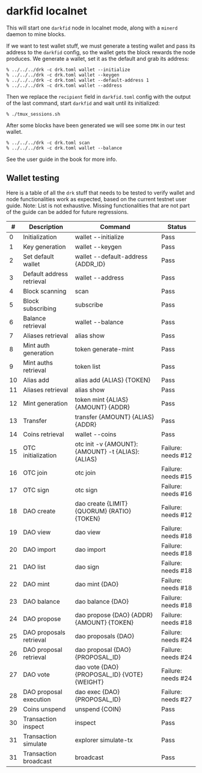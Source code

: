 darkfid localnet
================

This will start one `darkfid` node in localnet mode,
along with a `minerd` daemon to mine blocks.

If we want to test wallet stuff, we must generate
a testing wallet and pass its address to the `darkfid`
config, so the wallet gets the block rewards the node
produces. We generate a wallet, set it as the default
and grab its address:
```
% ../../../drk -c drk.toml wallet --initialize
% ../../../drk -c drk.toml wallet --keygen
% ../../../drk -c drk.toml wallet --default-address 1
% ../../../drk -c drk.toml wallet --address
```

Then we replace the `recipient` field in `darkfid.toml`
config with the output of the last command, start
`darkfid` and wait until its initialized:
```
% ./tmux_sessions.sh
```

After some blocks have been generated we
will see some `DRK` in our test wallet.
```
% ../../../drk -c drk.toml scan
% ../../../drk -c drk.toml wallet --balance
```

See the user guide in the book for more info.

## Wallet testing

Here is a table of all the `drk` stuff that needs to be tested to verify
wallet and node functionalities work as expected, based on the current
testnet user guide.
Note: List is not exhaustive. Missing functionalities that are not part
of the guide can be added for future regressions.

| #  | Description               | Command                                          | Status             |
|----|---------------------------|--------------------------------------------------|--------------------|
| 0  | Initialization            | wallet --initialize                              | Pass               |
| 1  | Key generation            | wallet --keygen                                  | Pass               |
| 2  | Set default wallet        | wallet --default-address {ADDR_ID}               | Pass               |
| 3  | Default address retrieval | wallet --address                                 | Pass               |
| 4  | Block scanning            | scan                                             | Pass               |
| 5  | Block subscribing         | subscribe                                        | Pass               |
| 6  | Balance retrieval         | wallet --balance                                 | Pass               |
| 7  | Aliases retrieval         | alias show                                       | Pass               |
| 8  | Mint auth generation      | token generate-mint                              | Pass               |
| 9  | Mint auths retrieval      | token list                                       | Pass               |
| 10 | Alias add                 | alias add {ALIAS} {TOKEN}                        | Pass               |
| 11 | Aliases retrieval         | alias show                                       | Pass               |
| 12 | Mint generation           | token mint {ALIAS} {AMOUNT} {ADDR}               | Pass               |
| 13 | Transfer                  | transfer {AMOUNT} {ALIAS} {ADDR}                 | Pass               |
| 14 | Coins retrieval           | wallet --coins                                   | Pass               |
| 15 | OTC initialization        | otc init -v {AMOUNT}:{AMOUNT} -t {ALIAS}:{ALIAS} | Failure: needs #12 |
| 16 | OTC join                  | otc join                                         | Failure: needs #15 |
| 17 | OTC sign                  | otc sign                                         | Failure: needs #16 |
| 18 | DAO create                | dao create {LIMIT} {QUORUM} {RATIO} {TOKEN}      | Failure: needs #12 |
| 19 | DAO view                  | dao view                                         | Failure: needs #18 |
| 20 | DAO import                | dao import                                       | Failure: needs #18 |
| 21 | DAO list                  | dao sign                                         | Failure: needs #18 |
| 22 | DAO mint                  | dao mint {DAO}                                   | Failure: needs #18 |
| 23 | DAO balance               | dao balance {DAO}                                | Failure: needs #18 |
| 24 | DAO propose               | dao propose {DAO} {ADDR} {AMOUNT} {TOKEN}        | Failure: needs #18 |
| 25 | DAO proposals retrieval   | dao proposals {DAO}                              | Failure: needs #24 |
| 26 | DAO proposal retrieval    | dao proposal {DAO} {PROPOSAL_ID}                 | Failure: needs #24 |
| 27 | DAO vote                  | dao vote {DAO} {PROPOSAL_ID} {VOTE} {WEIGHT}     | Failure: needs #24 |
| 28 | DAO proposal execution    | dao exec {DAO} {PROPOSAL_ID}                     | Failure: needs #27 |
| 29 | Coins unspend             | unspend {COIN}                                   | Pass               |
| 30 | Transaction inspect       | inspect                                          | Pass               |
| 31 | Transaction simulate      | explorer simulate-tx                             | Pass               |
| 31 | Transaction broadcast     | broadcast                                        | Pass               |

